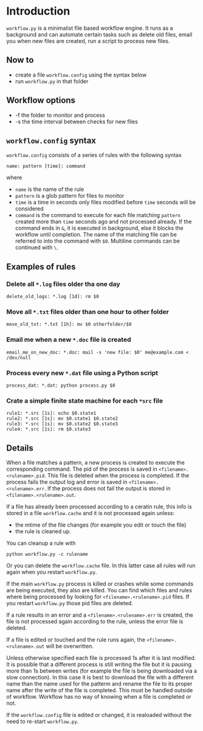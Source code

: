 # Introduction

`workflow.py` is a minimalist file based workflow engine. It runs as a background and can automate certain tasks such as delete old files, email you when new files are created, run a script to process new files.

## Now to

- create a file `workflow.config` using the syntax below
- run `workflow.py` in that folder

## Workflow options

- -f <path> the folder to monitor and process
- -s <seconds> the time interval between checks for new files

## `workflow.config` syntax

`workflow.config` consists of a series of rules with the following syntax

    name: pattern [time]: command

where 
- `name` is the name of the rule
- `pattern` is a glob pattern for files to monitor
- `time` is a time in seconds only files modified before `time` seconds will be considered
- `command` is the command to execute for each file matching `pattern` created more than `time` seconds ago and not processed already. If the command ends in `&`, it is executed in background, else it blocks the workflow until completion. The name of the matching file can be referred to into the command with `$0`. Multiline commands can be continued with `\`.

## Examples of rules

### Delete all `*.log` files older tha one day

    delete_old_logs: *.log [1d]: rm $0

### Move all `*.txt` files older than one hour to other folder

    move_old_txt: *.txt [1h]: mv $0 otherfolder/$0

### Email me when a new `*.doc` file is created

    email_me_on_new_doc: *.doc: mail -s 'new file: $0' me@example.com < /dev/null

### Process every new `*.dat` file using a Python script

    process_dat: *.dat: python process.py $0

### Crate a simple finite state machine for each `*src` file

    rule1: *.src [1s]: echo $0.state1
    rule2: *.src [1s]: mv $0.state1 $0.state2
    rule3: *.src [1s]: mv $0.state2 $0.state3
    rule4: *.src [1s]: rm $0.state3

## Details

When a file matches a pattern, a new process is created to execute the corresponding command. The pid of the process is saved in `<filename>.<rulename>.pid`. This file is deleted when the process is completed. If the process fails the output log and error is saved in `<filename>.<rulename>.err`. If the process does not fail the output is stored in `<filename>.<rulename>.out`.

If a file has already been processed according to a ceratin rule, this info is stored in a file `workflow.cache` and it is not processed again unless:

- the mtime of the file changes (for example you edit or touch the file)
- the rule is cleaned up.

You can cleanup a rule with

    python workflow.py -c rulename

Or you can delete the `workflow.cache` file. In this latter case all rules will run again when you restart `workflow.py`.

If the main `workflow.py` process is killed or crashes while some commands are being executed, they also are killed. You can find which files and rules where being processed by looking for `<filename>.<rulename>.pid` files. If you restart `workflow.py` those pid files are deleted.

If a rule results in an error and a `<filename>.<rulename>.err` is created, the file is not processed again according to the rule, unless the error file is deleted.

If a file is edited or touched and the rule runs again, the `<filename>.<rulename>.out` will be overwritten.

Unless otherwise specified each file is processed 1s after it is last modified. It is possible that a different process is still writing the file but it is pausing more than 1s between writes (for example the file is being downloaded via a slow connection). In this case it is best to download the file with a different name than the name used for the patterm and rename the file to its proper name after the write of the file is completed. This must be handled outside of workflow. Workflow has no way of knowing when a file is completed or not.

If the `workflow.config` file is edited or changed, it is realoaded without the need to re-start `workflow.py`. 